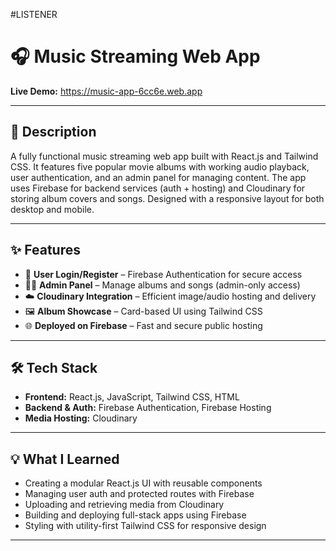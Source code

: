 #LISTENER
# 🎧 Music Streaming Web App

**Live Demo:** https://music-app-6cc6e.web.app

---

## 📌 Description  
A fully functional music streaming web app built with React.js and Tailwind CSS. It features five popular movie albums with working audio playback, user authentication, and an admin panel for managing content. The app uses Firebase for backend services (auth + hosting) and Cloudinary for storing album covers and songs. Designed with a responsive layout for both desktop and mobile.

---

## ✨ Features

- 🔐 **User Login/Register** – Firebase Authentication for secure access  
- 🧑‍💼 **Admin Panel** – Manage albums and songs (admin-only access)  
- ☁️ **Cloudinary Integration** – Efficient image/audio hosting and delivery  
- 🖼️ **Album Showcase** – Card-based UI using Tailwind CSS  
- 🌐 **Deployed on Firebase** – Fast and secure public hosting  

---

## 🛠️ Tech Stack

- **Frontend:** React.js, JavaScript, Tailwind CSS, HTML  
- **Backend & Auth:** Firebase Authentication, Firebase Hosting  
- **Media Hosting:** Cloudinary  

---

## 💡 What I Learned

- Creating a modular React.js UI with reusable components  
- Managing user auth and protected routes with Firebase  
- Uploading and retrieving media from Cloudinary  
- Building and deploying full-stack apps using Firebase  
- Styling with utility-first Tailwind CSS for responsive design  

---

